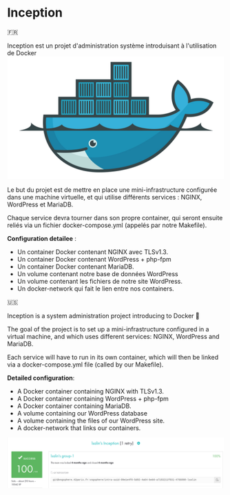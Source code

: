 # Inception

🇫🇷

Inception est un projet d'administration système introduisant à l'utilisation de Docker ![](/docker_whale.jpg)

Le but du projet est de mettre en place une mini-infrastructure configurée dans une machine virtuelle, et qui utilise différents services : NGINX, WordPress et MariaDB.

Chaque service devra tourner dans son propre container, qui seront ensuite reliés via un fichier docker-compose.yml (appelés par notre Makefile).

__Configuration detailee__ :

* Un container Docker contenant NGINX avec TLSv1.3.
* Un container Docker contenant WordPress + php-fpm
* Un container Docker contenant MariaDB.
* Un volume contenant notre base de données WordPress
* Un volume contenant les fichiers de notre site WordPress.
* Un docker-network qui fait le lien entre nos containers.

🇺🇸

Inception is a system administration project introducing to Docker 🐋

The goal of the project is to set up a mini-infrastructure configured in a virtual machine, and which uses different services: NGINX, WordPress and MariaDB.

Each service will have to run in its own container, which will then be linked via a docker-compose.yml file (called by our Makefile).

__Detailed configuration__:

* A Docker container containing NGINX with TLSv1.3.
* A Docker container containing WordPress + php-fpm
* A Docker container containing MariaDB.
* A volume containing our WordPress database
* A volume containing the files of our WordPress site.
* A docker-network that links our containers.

![Rating](rating.png)
